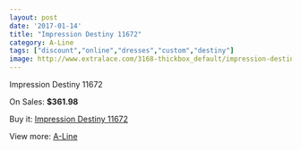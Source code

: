 ```yaml
---
layout: post
date: '2017-01-14'
title: "Impression Destiny 11672"
category: A-Line
tags: ["discount","online","dresses","custom","destiny"]
image: http://www.extralace.com/3168-thickbox_default/impression-destiny-11672.jpg
---
```

Impression Destiny 11672

On Sales: **$361.98**
<a href="https://www.extralace.com/a-line/1501-impression-destiny-11672.html"><amp-img layout="responsive" width="600" height="600" src="//www.extralace.com/3168-thickbox_default/impression-destiny-11672.jpg" alt="Impression Destiny 11672 0" /></a>

Buy it: [Impression Destiny 11672](https://www.extralace.com/a-line/1501-impression-destiny-11672.html "Impression Destiny 11672")

View more: [A-Line](https://www.extralace.com/2-a-line "A-Line")